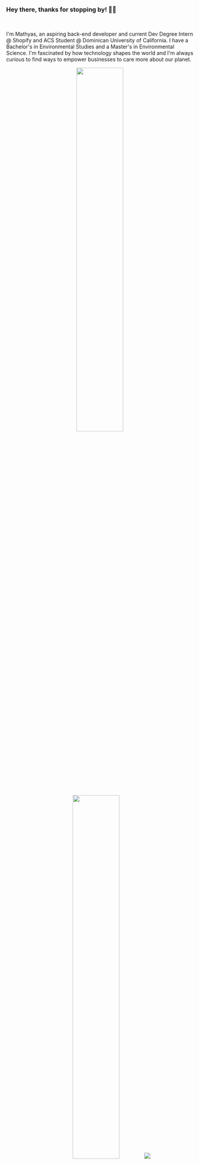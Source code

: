 ### Hey there, thanks for stopping by! 👋🌊
<br />
<p>I'm Mathyas, an aspiring back-end developer and current Dev Degree Intern @ Shopify and ACS Student @ Dominican University of California. I have a Bachelor's in Environmental Studies and a Master's in Environmental Science. I'm fascinated by how technology shapes the world and I'm always curious to find ways to empower businesses to care more about our planet.</p>

<p align="center">
  <img height="50%" width="auto" src="https://github-readme-stats.vercel.app/api?username=mathyasp&show_icons=true&count_private=true&theme=bear&hide_border=true&hide=stars&bg_color=00000000">
  <img height="50%" width="auto" src="https://github-readme-stats.vercel.app/api/top-langs/?username=mathyasp&layout=compact&hide_border=true&count_private=true&theme=bear&bg_color=00000000&langs_count=6&hide=jupyter%20notebook,tex,css,php,html,handlebars,mako,procfile">
  <img src ="https://github-readme-streak-stats.herokuapp.com?user=mathyasp&theme=bear&hide_border=true&background=FFFFFF00">
</p>
